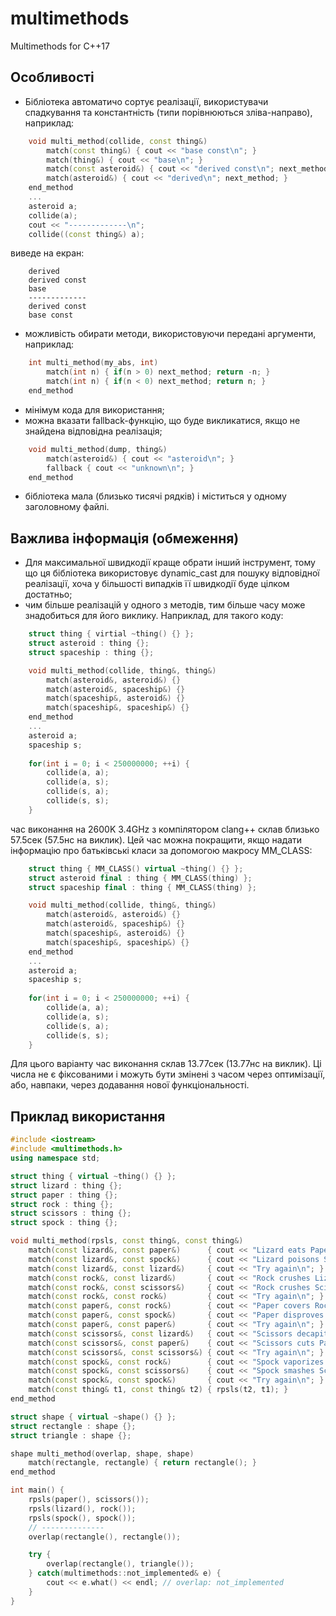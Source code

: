 # multimethods
Multimethods for C++17

## Особливості

* Бібліотека автоматичо сортує реалізації, використувачи спадкування та константність (типи порівнюються зліва-направо), наприклад:
```C++
    void multi_method(collide, const thing&)
        match(const thing&) { cout << "base const\n"; }
        match(thing&) { cout << "base\n"; }
        match(const asteroid&) { cout << "derived const\n"; next_method; }
        match(asteroid&) { cout << "derived\n"; next_method; }
    end_method
    ...
    asteroid a;
    collide(a);
    cout << "-------------\n";
    collide((const thing&) a);
``` 
виведе на екран:
```
    derived
    derived const
    base
    -------------
    derived const
    base const
```
* можливість обирати методи, використовуючи передані аргументи, наприклад:
```C++
    int multi_method(my_abs, int)
        match(int n) { if(n > 0) next_method; return -n; }
        match(int n) { if(n < 0) next_method; return n; }
    end_method
```
* мінімум кода для використання;
* можна вказати fallback-функцію, що буде викликатися, якщо не знайдена відповідна реалізація;
```C++
    void multi_method(dump, thing&)
        match(asteroid&) { cout << "asteroid\n"; }
        fallback { cout << "unknown\n"; }
    end_method
```
* бібліотека мала (близько тисячі рядків) і міститься у одному заголовному файлі.

## Важлива інформація (обмеження)

* Для максимальної швидкодії краще обрати інший інструмент, тому що ця бібліотека використовує dynamic_cast для пошуку відповідної реалізації, хоча у більшості випадків її швидкодії буде цілком достатньо;
* чим більше реалізацій у одного з методів, тим більше часу може знадобиться для його виклику. Наприклад, для такого коду:
```C++
    struct thing { virtial ~thing() {} };
    struct asteroid : thing {};
    struct spaceship : thing {};

    void multi_method(collide, thing&, thing&)
        match(asteroid&, asteroid&) {}
        match(asteroid&, spaceship&) {}
        match(spaceship&, asteroid&) {}
        match(spaceship&, spaceship&) {}
    end_method
    ...
    asteroid a;
    spaceship s;
    
    for(int i = 0; i < 250000000; ++i) {
        collide(a, a);
        collide(a, s);
        collide(s, a);
        collide(s, s);
    }
```
час виконання на 2600K 3.4GHz з компілятором clang++ склав близько 57.5сек (57.5нс на виклик). Цей час можна покращити, якщо надати інформацію про батьківські класи за допомогою макросу MM_CLASS:

```C++
    struct thing { MM_CLASS() virtual ~thing() {} };
    struct asteroid final : thing { MM_CLASS(thing) };
    struct spaceship final : thing { MM_CLASS(thing) };

    void multi_method(collide, thing&, thing&)
        match(asteroid&, asteroid&) {}
        match(asteroid&, spaceship&) {}
        match(spaceship&, asteroid&) {}
        match(spaceship&, spaceship&) {}
    end_method
    ...
    asteroid a;
    spaceship s;
    
    for(int i = 0; i < 250000000; ++i) {
        collide(a, a);
        collide(a, s);
        collide(s, a);
        collide(s, s);
    }
```
Для цього варіанту час виконання склав 13.77сек (13.77нс на виклик). Ці числа не є фіксованими і можуть бути змінені з часом через оптимізації, або, навпаки, через додавання нової функціональності.

## Приклад використання

```C++
#include <iostream>
#include <multimethods.h>
using namespace std;

struct thing { virtual ~thing() {} };
struct lizard : thing {};
struct paper : thing {};
struct rock : thing {};
struct scissors : thing {};
struct spock : thing {};

void multi_method(rpsls, const thing&, const thing&)
    match(const lizard&, const paper&)      { cout << "Lizard eats Paper\n"; }
    match(const lizard&, const spock&)      { cout << "Lizard poisons Spock\n"; }
    match(const lizard&, const lizard&)     { cout << "Try again\n"; }
    match(const rock&, const lizard&)       { cout << "Rock crushes Lizard\n"; }
    match(const rock&, const scissors&)     { cout << "Rock crushes Scissors\n"; }
    match(const rock&, const rock&)         { cout << "Try again\n"; }
    match(const paper&, const rock&)        { cout << "Paper covers Rock\n"; }
    match(const paper&, const spock&)       { cout << "Paper disproves Spock\n"; }
    match(const paper&, const paper&)       { cout << "Try again\n"; }
    match(const scissors&, const lizard&)   { cout << "Scissors decapitates Lizard\n"; }
    match(const scissors&, const paper&)    { cout << "Scissors cuts Paper\n"; }
    match(const scissors&, const scissors&) { cout << "Try again\n"; }
    match(const spock&, const rock&)        { cout << "Spock vaporizes Rock\n"; }
    match(const spock&, const scissors&)    { cout << "Spock smashes Scissors\n"; }
    match(const spock&, const spock&)       { cout << "Try again\n"; }
    match(const thing& t1, const thing& t2) { rpsls(t2, t1); }
end_method

struct shape { virtual ~shape() {} };
struct rectangle : shape {};
struct triangle : shape {};

shape multi_method(overlap, shape, shape)
    match(rectangle, rectangle) { return rectangle(); }
end_method

int main() {
    rpsls(paper(), scissors());
    rpsls(lizard(), rock());
    rpsls(spock(), spock());
    // --------------
    overlap(rectangle(), rectangle());

    try {
        overlap(rectangle(), triangle());
    } catch(multimethods::not_implemented& e) {
        cout << e.what() << endl; // overlap: not_implemented
    }
}
```
